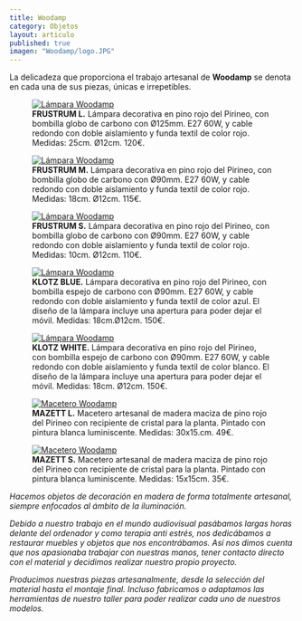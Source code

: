 ```yaml
---
title: Woodamp
category: Objetos
layout: articulo
published: true
imagen: "Woodamp/logo.JPG"
---
```

La delicadeza que proporciona el trabajo artesanal de **Woodamp** se denota en cada una de sus piezas, únicas e irrepetibles.

<div class="figure-group">
<figure>
	<a href="/images/Woodamp/FrustrumL.jpg"><img src="/images/Woodamp/FrustrumL.jpg" alt="Lámpara Woodamp"></a>
	<figcaption><b>FRUSTRUM L.</b>
Lámpara decorativa en pino rojo del Pirineo, con bombilla globo de carbono con Ø125mm. E27 60W, y cable redondo con doble aislamiento y funda textil de color rojo.
Medidas: 25cm. Ø12cm. 120€.</figcaption>
</figure>

<figure>
	<a href="/images/Woodamp/FrustrumM.jpg"><img src="/images/Woodamp/FrustrumM.jpg" alt="Lámpara Woodamp"></a>
	<figcaption><b>FRUSTRUM M.</b> 
Lámpara decorativa en pino rojo del Pirineo, con bombilla globo de carbono con Ø90mm. E27 60W, y cable redondo con doble aislamiento y funda textil de color rojo. Medidas: 18cm. Ø12cm. 115€.</figcaption>
</figure>

<figure>
	<a href="/images/Woodamp/FrustrumS.jpg"><img src="/images/Woodamp/FrustrumS.jpg" alt="Lámpara Woodamp"></a>
	<figcaption><b> FRUSTRUM S.</b> 
Lámpara decorativa en pino rojo del Pirineo, con bombilla globo de carbono con Ø90mm. E27 60W, y cable redondo con doble aislamiento y funda textil de color rojo. Medidas: 10cm. Ø12cm. 110€.</figcaption>
</figure>
</div>

<div class="figure-group">
<figure>
	<a href="/images/Woodamp/Klotz01Azul.jpg"><img src="/images/Woodamp/Klotz01Azul.jpg" alt="Lámpara Woodamp"></a>
	<figcaption><b>KLOTZ BLUE.</b> 
Lámpara decorativa en pino rojo del Pirineo, con bombilla espejo de carbono con Ø90mm. E27 60W, y cable redondo con doble aislamiento y funda textil de color azul. El diseño de la lámpara incluye una apertura para poder dejar el móvil.
Medidas: 18cm.Ø12cm. 150€.</figcaption>
</figure>

<figure>
	<a href="/images/Woodamp/Klotz01Blanco.jpg"><img src="/images/Woodamp/Klotz01Blanco.jpg" alt="Lámpara Woodamp"></a>
	<figcaption><b>KLOTZ WHITE.</b> 
Lámpara decorativa en pino rojo del Pirineo, con bombilla espejo de carbono con Ø90mm. E27 60W, y cable redondo con doble aislamiento y funda textil de color blanco. El diseño de la lámpara incluye una apertura para poder dejar el móvil.
Medidas: 18cm. Ø12cm. 150€.</figcaption>
</figure>
</div>

<div class="figure-group">
<figure>
	<a href="/images/Woodamp/MazettL.jpg"><img src="/images/Woodamp/MazettL.jpg" alt="Macetero Woodamp"></a>
	<figcaption><b>MAZETT L.</b> 
Macetero artesanal de madera maciza de pino rojo del Pirineo con recipiente de cristal para la planta.
Pintado con pintura blanca luminiscente.
Medidas: 30x15.cm. 49€.</figcaption>
</figure>

<figure>
	<a href="/images/Woodamp/MazettS.jpg"><img src="/images/Woodamp/MazettS.jpg" alt="Macetero Woodamp"></a>
	<figcaption><b>MAZETT S.</b> 
Macetero artesanal de madera maciza de pino rojo del Pirineo con recipiente de cristal para la planta.
Pintado con pintura blanca luminiscente. Medidas: 15x15cm. 35€.</figcaption>
</figure>
</div>

_Hacemos objetos de decoración en madera de forma totalmente artesanal, siempre enfocados al ámbito de la iluminación._

_Debido a nuestro trabajo en el mundo audiovisual pasábamos largas horas delante del ordenador y como terapia anti estrés, nos dedicábamos a restaurar muebles y objetos que nos encontrábamos. Así nos dimos cuenta que nos apasionaba trabajar con nuestras manos, tener contacto directo con el material y decidimos realizar nuestro propio proyecto._

_Producimos nuestras piezas artesanalmente, desde la selección del material hasta el montaje final. Incluso fabricamos o adaptamos las herramientas de nuestro taller para poder realizar cada uno de nuestros modelos._


